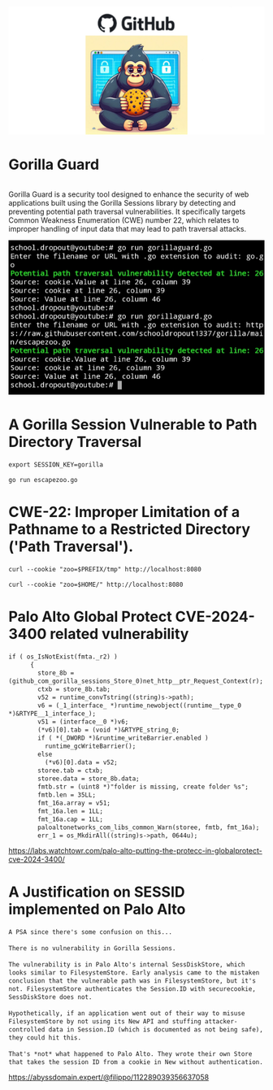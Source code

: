 ![Gorilla Guard Logo](https://github.com/schooldropout1337/gorilla/blob/main/gorilla-cookie.jpg)

# Gorilla Guard

```go run gorillaguard.go
```

Gorilla Guard is a security tool designed to enhance the security of web applications built using the Gorilla Sessions library by detecting and preventing potential path traversal vulnerabilities. It specifically targets Common Weakness Enumeration (CWE) number 22, which relates to improper handling of input data that may lead to path traversal attacks.

![Gorilla Guard Scan](https://github.com/schooldropout1337/gorilla/blob/main/gorillaguard-poc.jpg)


# A Gorilla Session Vulnerable to Path Directory Traversal

```
export SESSION_KEY=gorilla
```

```
go run escapezoo.go
```

# CWE-22: Improper Limitation of a Pathname to a Restricted Directory ('Path Traversal').

```
curl --cookie "zoo=$PREFIX/tmp" http://localhost:8080
```

```
curl --cookie "zoo=$HOME/" http://localhost:8080
```

# Palo Alto Global Protect CVE-2024-3400 related vulnerability

```
if ( os_IsNotExist(fmta._r2) )
      {
        store_8b = (github_com_gorilla_sessions_Store_0)net_http__ptr_Request_Context(r);
        ctxb = store_8b.tab;
        v52 = runtime_convTstring((string)s->path);
        v6 = (_1_interface_ *)runtime_newobject((runtime__type_0 *)&RTYPE__1_interface_);
        v51 = (interface__0 *)v6;
        (*v6)[0].tab = (void *)&RTYPE_string_0;
        if ( *(_DWORD *)&runtime_writeBarrier.enabled )
          runtime_gcWriteBarrier();
        else
          (*v6)[0].data = v52;
        storee.tab = ctxb;
        storee.data = store_8b.data;
        fmtb.str = (uint8 *)"folder is missing, create folder %s";
        fmtb.len = 35LL;
        fmt_16a.array = v51;
        fmt_16a.len = 1LL;
        fmt_16a.cap = 1LL;
        paloaltonetworks_com_libs_common_Warn(storee, fmtb, fmt_16a);
        err_1 = os_MkdirAll((string)s->path, 0644u);
```

https://labs.watchtowr.com/palo-alto-putting-the-protecc-in-globalprotect-cve-2024-3400/

# A Justification on SESSID implemented on Palo Alto

```
A PSA since there's some confusion on this...

There is no vulnerability in Gorilla Sessions.

The vulnerability is in Palo Alto's internal SessDiskStore, which looks similar to FilesystemStore. Early analysis came to the mistaken conclusion that the vulnerable path was in FilesystemStore, but it's not. FilesystemStore authenticates the Session.ID with securecookie, SessDiskStore does not.

Hypothetically, if an application went out of their way to misuse FilesystemStore by not using its New API and stuffing attacker-controlled data in Session.ID (which is documented as not being safe), they could hit this.

That's *not* what happened to Palo Alto. They wrote their own Store that takes the session ID from a cookie in New without authentication.
```

https://abyssdomain.expert/@filippo/112289039356637058
